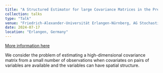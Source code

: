 ```yaml
---
title: "A Structured Estimator for large Covariance Matrices in the Presence of Pairwise and Spatial Covariates"
collection: talks
type: "Talk"
venue: "Friedrich-Alexander-Universität Erlangen-Nürnberg, AG Stochastik"
date: 2024-07-17
location: "Erlangen, Germany"
---
```


[More information here](https://www.math.fau.de/stochastik/)

We consider the problem of estimating a high-dimensional covariance matrix from a small number of observations when covariates on pairs of variables are available and the variables can have spatial structure.
